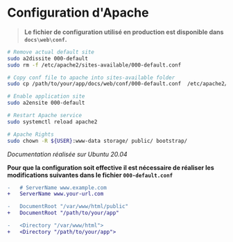 # Configuration d'Apache

> **Le fichier de configuration utilisé en production est disponible dans `docs\web\conf`.**

```sh
# Remove actual default site
sudo a2dissite 000-default
sudo rm -f /etc/apache2/sites-available/000-default.conf

# Copy conf file to apache into sites-available folder
sudo cp /path/to/your/app/docs/web/conf/000-default.conf  /etc/apache2/sites-available

# Enable application site
sudo a2ensite 000-default

# Restart Apache service
sudo systemctl reload apache2

# Apache Rights
sudo chown -R ${USER}:www-data storage/ public/ bootstrap/
```

*Documentation réalisée sur Ubuntu 20.04*

**Pour que la configuration soit effective il est nécessaire de réaliser les modifications suivantes dans le fichier `000-default.conf`**

```diff
-	# ServerName www.example.com
+   ServerName www.your-url.com

-	DocumentRoot "/var/www/html/public"
+   DocumentRoot "/path/to/your/app"

-	<Directory "/var/www/html">
+   <Directory "/path/to/your/app">
```